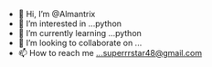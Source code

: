 - 👋 Hi, I’m @Almantrix
- 👀 I’m interested in ...python
- 🌱 I’m currently learning ...python
- 💞️ I’m looking to collaborate on ...
- 📫 How to reach me ...superrrstar48@gmail.com

<!---
Almantrix/Almantrix is a ✨ special ✨ repository because its `README.md` (this file) appears on your GitHub profile.
You can click the Preview link to take a look at your changes.
--->
